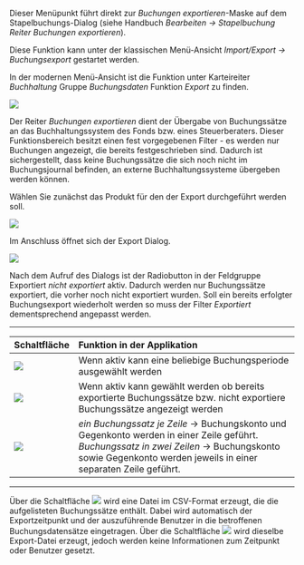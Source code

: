 Dieser Menüpunkt führt direkt zur *Buchungen exportieren*-Maske auf dem Stapelbuchungs-Dialog (siehe Handbuch *Bearbeiten → Stapelbuchung Reiter Buchungen exportieren*).

Diese Funktion kann unter der klassischen Menü-Ansicht *Import/Export → Buchungsexport* gestartet werden.

In der modernen Menü-Ansicht ist die Funktion unter Karteireiter *Buchhaltung* Gruppe *Buchungsdaten* Funktion *Export* zu finden.

![](http://xpecto.github.io/docs/xpecto/Import_Export/Buchungsexport/Export_menue.png)

Der Reiter *Buchungen exportieren* dient der Übergabe von Buchungssätze an das Buchhaltungssystem des Fonds bzw. eines Steuerberaters. Dieser Funktionsbereich besitzt einen fest vorgegebenen Filter - es werden nur Buchungen angezeigt, die bereits festgeschrieben sind. Dadurch ist sichergestellt, dass keine Buchungssätze die sich noch nicht im Buchungsjournal befinden, an externe Buchhaltungssysteme übergeben werden können. 

Wählen Sie zunächst das Produkt für den der Export durchgeführt werden soll.

![](http://xpecto.github.io/docs/xpecto/Import_Export/Buchungsexport/Produkt_waehlen.png)

Im Anschluss öffnet sich der Export Dialog.

![](http://xpecto.github.io/docs/xpecto/Import_Export/Buchungsexport/Buchungsexporte_Main.png)


Nach dem Aufruf des Dialogs ist der Radiobutton in der Feldgruppe Exportiert *nicht exportiert* aktiv. Dadurch werden nur Buchungssätze exportiert, die vorher noch nicht exportiert wurden. Soll ein bereits erfolgter Buchungsexport wiederholt werden so muss der Filter *Exportiert* dementsprechend angepasst werden. 


----------


| Schaltfläche      |  Funktion in der Applikation     |  
| ------------- |:-------------| 
| ![](http://xpecto.github.io/docs/xpecto/Import_Export/Buchungsexport/Buchungsperiode.png)     | Wenn aktiv kann eine beliebige Buchungsperiode ausgewählt werden|
| ![](http://xpecto.github.io/docs/xpecto/Import_Export/Buchungsexport/Exportiert.png)  | Wenn aktiv kann gewählt werden ob bereits exportierte Buchungssätze bzw. nicht exportiere Buchungssätze angezeigt werden   |
| ![](http://xpecto.github.io/docs/xpecto/Import_Export/Buchungsexport/Exportoptionen.png)  | *ein Buchungssatz je Zeile* -> Buchungskonto und Gegenkonto werden in einer Zeile geführt. *Buchungssatz in zwei Zeilen* -> Buchungskonto sowie Gegenkonto werden jeweils in einer separaten Zeile geführt. |  


----------


Über die Schaltfläche ![](http://xpecto.github.io/docs/xpecto/Import_Export/Buchungsexport/Button_Export.png) wird eine Datei im CSV-Format erzeugt, die die aufgelisteten Buchungssätze enthält. Dabei wird automatisch der Exportzeitpunkt und der auszuführende Benutzer in die betroffenen Buchungsdatensätze eingetragen. Über die Schaltfläche ![](http://xpecto.github.io/docs/xpecto/Import_Export/Buchungsexport/Button_Testexport.png) wird dieselbe Export-Datei erzeugt, jedoch werden keine Informationen zum Zeitpunkt oder Benutzer gesetzt.